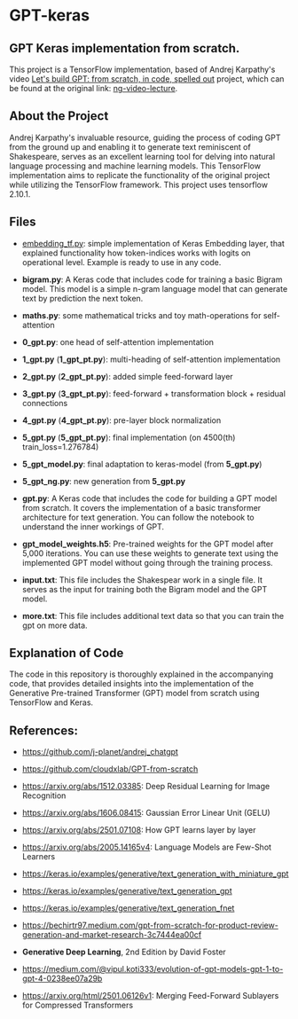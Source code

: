 # GPT-keras

## **GPT Keras implementation from scratch.**

This project is a TensorFlow implementation, based of Andrej Karpathy's video [Let's build GPT: from scratch, in code, spelled out](https://www.youtube.com/watch?v=kCc8FmEb1nY) project, which can be found at the original link: [ng-video-lecture](https://github.com/karpathy/ng-video-lecture).

## About the Project

Andrej Karpathy's invaluable resource, guiding the process of coding GPT from the ground up and enabling it to generate text reminiscent of Shakespeare, serves as an excellent learning tool for delving into natural language processing and machine learning models. This TensorFlow implementation aims to replicate the functionality of the original project while utilizing the TensorFlow framework. This project uses tensorflow 2.10.1.

## Files

- [embedding_tf.py](examples/embedding_tf.py): simple implementation of Keras Embedding layer, that explained functionality how token-indices works with logits on operational level. Example is ready to use in any code.

- **bigram.py**: A Keras code that includes code for training a basic Bigram model. This model is a simple n-gram language model that can generate text by prediction the next token.

- **maths.py**: some mathematical tricks and toy math-operations for self-attention

- **0_gpt.py**: one head of self-attention implementation

- **1_gpt.py** (**1_gpt_pt.py**): multi-heading of self-attention implementation

- **2_gpt.py** (**2_gpt_pt.py**): added simple feed-forward layer

- **3_gpt.py** (**3_gpt_pt.py**): feed-forward + transformation block + residual connections

- **4_gpt.py** (**4_gpt_pt.py**): pre-layer block normalization

- **5_gpt.py** (**5_gpt_pt.py**): final implementation (on 4500(th) train_loss=1.276784)

- **5_gpt_model.py**: final adaptation to keras-model (from **5_gpt.py**)

- **5_gpt_ng.py**: new generation from **5_gpt.py**

- **gpt.py**: A Keras code that includes the code for building a GPT model from scratch. It covers the implementation of a basic transformer architecture for text generation. You can follow the notebook to understand the inner workings of GPT.

- **gpt_model_weights.h5**: Pre-trained weights for the GPT model after 5,000 iterations. You can use these weights to generate text using the implemented GPT model without going through the training process.

- **input.txt**: This file includes the Shakespear work in a single file. It serves as the input for training both the Bigram model and the GPT model.

- **more.txt**: This file includes additional text data so that you can train the gpt on more data.

## Explanation of Code

The code in this repository is thoroughly explained in the accompanying code, that provides detailed insights into the implementation of the Generative Pre-trained Transformer (GPT) model from scratch using TensorFlow and Keras.


## References:

* https://github.com/j-planet/andrej_chatgpt

* https://github.com/cloudxlab/GPT-from-scratch

* https://arxiv.org/abs/1512.03385: Deep Residual Learning for Image Recognition

* https://arxiv.org/abs/1606.08415: Gaussian Error Linear Unit (GELU)

* https://arxiv.org/abs/2501.07108: How GPT learns layer by layer

* https://arxiv.org/abs/2005.14165v4: Language Models are Few-Shot Learners

* https://keras.io/examples/generative/text_generation_with_miniature_gpt

* https://keras.io/examples/generative/text_generation_gpt

* https://keras.io/examples/generative/text_generation_fnet

* https://bechirtr97.medium.com/gpt-from-scratch-for-product-review-generation-and-market-research-3c7444ea00cf

* **Generative Deep Learning**, 2nd Edition by David Foster

* https://medium.com/@vipul.koti333/evolution-of-gpt-models-gpt-1-to-gpt-4-0238ee07a29b

* https://arxiv.org/html/2501.06126v1: Merging Feed-Forward Sublayers for Compressed Transformers
